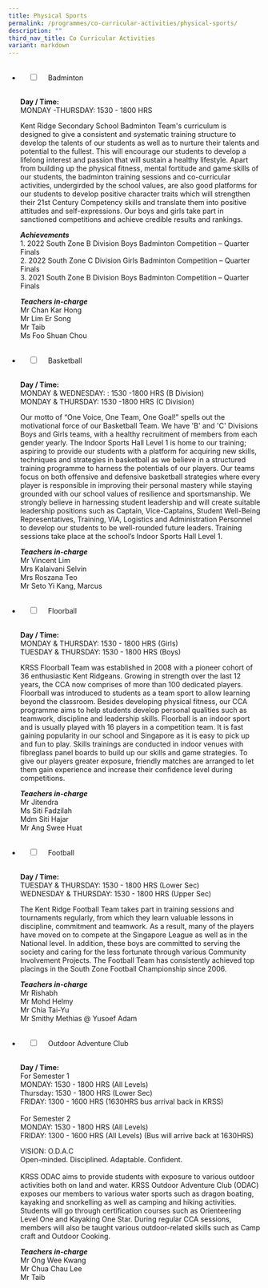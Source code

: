 ```yaml
---
title: Physical Sports
permalink: /programmes/co-curricular-activities/physical-sports/
description: ""
third_nav_title: Co Curricular Activities
variant: markdown
---
```

<ul class="jekyllcodex_accordion">  
&nbsp;&nbsp;<li>  
&nbsp;&nbsp;&nbsp;&nbsp;<input type="checkbox" id="accordion1">  
&nbsp;&nbsp;&nbsp;&nbsp;<label for="accordion1">Badminton</label>  
&nbsp;&nbsp;&nbsp;&nbsp;<div>  
&nbsp;&nbsp;&nbsp;&nbsp;&nbsp;&nbsp;<p><strong>Day / Time:</strong><br>MONDAY -THURSDAY: 1530 - 1800 HRS </p>
<p>Kent Ridge Secondary School Badminton Team's curriculum is designed&nbsp;to give a consistent and systematic training structure to develop the talents of our students&nbsp;as well as to nurture their talents and potential to the fullest. This will encourage our students to develop a lifelong interest and passion that will sustain a healthy lifestyle. Apart from building up the physical fitness, mental fortitude and game skills of our students, the badminton training sessions and co-curricular activities, undergirded by the school values, are also good platforms for our students to develop positive character traits which will strengthen their 21st&nbsp;Century Competency skills and translate them into positive attitudes and self-expressions.&nbsp;Our&nbsp;boys and girls take part in sanctioned competitions and achieve credible results and rankings.</p>
<p><strong><em>Achievements</em></strong><br>1. 2022 South Zone B Division Boys Badminton Competition – Quarter Finals<br>2. 2022 South Zone C Division Girls Badminton Competition – Quarter Finals<br>3. 2021 South Zone B Division Boys Badminton Competition – Quarter Finals<br></p>
<p><strong><em>Teachers in-charge</em></strong><br>Mr Chan Kar Hong<br>Mr Lim Er Song<br>Mr Taib<br>Ms Foo Shuan Chou</p>  
&nbsp;&nbsp;&nbsp;&nbsp;</div>  
</li>  
<li>  
&nbsp;&nbsp;&nbsp;&nbsp;<input type="checkbox" id="accordion2">  
&nbsp;&nbsp;&nbsp;&nbsp;<label for="accordion2">Basketball</label>  
&nbsp;&nbsp;&nbsp;&nbsp;<div>  
&nbsp;&nbsp;&nbsp;&nbsp;&nbsp;&nbsp;<p><strong>Day / Time:</strong><br>MONDAY &amp; WEDNESDAY: : 1530 -1800 HRS (B Division) <br> MONDAY &amp; THURSDAY: 1530 -1800 HRS (C Division)</p>
<p>Our motto of “One Voice, One Team, One Goal!” spells out the motivational force of our Basketball Team. We have 'B' and 'C' Divisions Boys and Girls teams, with a healthy recruitment of members from each gender yearly.&nbsp;The Indoor Sports Hall Level 1 is home to our training; aspiring to provide our students with a platform for acquiring new skills, techniques and strategies in basketball as we believe in a structured training programme to harness the potentials of our players. Our teams focus on both offensive and defensive basketball strategies where every player is responsible in improving their personal mastery while staying grounded with our school values of resilience and sportsmanship. We strongly believe in harnessing student leadership and will create suitable leadership positions such as Captain, Vice-Captains, Student Well-Being Representatives, Training, VIA, Logistics and Administration Personnel to develop our students to be well-rounded future leaders. Training sessions take place at the school’s Indoor Sports Hall Level 1.</p>
<p><strong><em>Teachers in-charge</em></strong><br>Mr Vincent Lim<br>Mrs Kalaivani Selvin<br>Mrs Roszana Teo<br>Mr Seto Yi Kang, Marcus</p>  
&nbsp;&nbsp;&nbsp;&nbsp;</div>  
</li>  
<li>  
&nbsp;&nbsp;&nbsp;&nbsp;<input type="checkbox" id="accordion3">  
&nbsp;&nbsp;&nbsp;&nbsp;<label for="accordion3">Floorball</label>  
&nbsp;&nbsp;&nbsp;&nbsp;<div>  
&nbsp;&nbsp;&nbsp;&nbsp;&nbsp;&nbsp;<p><strong>Day / Time:</strong><br>MONDAY &amp; THURSDAY: 1530 - 1800 HRS (Girls)<br>TUESDAY &amp; THURSDAY: 1530 - 1800 HRS (Boys)</p>
<p>KRSS Floorball Team was established in 2008 with a pioneer cohort of 36 enthusiastic Kent Ridgeans. Growing in strength over the last 12 years, the CCA now comprises of more than 100 dedicated players. Floorball was introduced to students as a team sport to allow learning beyond the classroom. Besides developing physical fitness, our CCA programme aims to help students develop personal qualities such as teamwork, discipline and leadership skills. Floorball is an indoor sport and is usually played with 16 players in a competition team. It is fast gaining popularity in our school and Singapore as it is easy to pick up and fun to play. Skills trainings are conducted in indoor venues with fibreglass panel boards to build up our skills and game strategies. To give our players greater exposure, friendly matches are arranged to let them gain experience and increase their confidence level during competitions.</p>

<p><strong><em>Teachers in-charge</em></strong><br>Mr Jitendra<br>Ms Siti Fadzilah<br>Mdm Siti Hajar<br>Mr Ang Swee Huat</p>  
&nbsp;&nbsp;&nbsp;&nbsp;</div>  
</li>  
<li>  
&nbsp;&nbsp;&nbsp;&nbsp;<input type="checkbox" id="accordion4">  
&nbsp;&nbsp;&nbsp;&nbsp;<label for="accordion4">Football</label>  
&nbsp;&nbsp;&nbsp;&nbsp;<div>  
&nbsp;&nbsp;&nbsp;&nbsp;&nbsp;&nbsp;<p><strong>Day / Time:</strong><br>TUESDAY &amp; THURSDAY: 1530 - 1800 HRS (Lower Sec)<br>WEDNESDAY &amp; THURSDAY: 1530 - 1800 HRS (Upper Sec)</p>
<p>The Kent Ridge Football Team takes part in training sessions and tournaments regularly, from which they learn valuable lessons in discipline, commitment and teamwork. As a result, many of the players have moved on to compete at the Singapore League as well as in the National level. In addition, these boys are committed to serving the society and caring for the less fortunate through various Community Involvement Projects. The Football Team has consistently achieved top placings in the South Zone Football Championship since 2006.</p>

<p><strong><em>Teachers in-charge</em></strong><br>Mr Rishabh<br>Mr Mohd Helmy<br>Mr Chia Tai-Yu<br>Mr Smithy Methias @ Yusoef Adam</p>  
&nbsp;&nbsp;&nbsp;&nbsp;</div>  
</li>  
<li>  
&nbsp;&nbsp;&nbsp;&nbsp;<input type="checkbox" id="accordion5">  
&nbsp;&nbsp;&nbsp;&nbsp;<label for="accordion5">Outdoor Adventure Club</label>  
&nbsp;&nbsp;&nbsp;&nbsp;<div>  
&nbsp;&nbsp;&nbsp;&nbsp;&nbsp;&nbsp;<p><strong>Day / Time:</strong><br>For Semester 1<br>MONDAY: 1530 - 1800 HRS (All Levels)<br>Thursday: 1530 - 1800 HRS (Lower Sec)<br>FRIDAY: 1300 - 1600 HRS (1630HRS bus arrival back in KRSS)<br><br>For Semester 2<br>MONDAY: 1530 - 1800 HRS (All Levels)<br>FRIDAY: 1300 - 1600 HRS (All Levels) (Bus will arrive back at 1630HRS)</p>
<p>VISION: O.D.A.C  
<br>Open-minded. Disciplined. Adaptable. Confident. <br><br>KRSS ODAC aims to provide students with exposure to various outdoor activities both on land and water. KRSS Outdoor Adventure Club (ODAC) exposes our members to various water sports such as dragon boating, kayaking and snorkelling as well as camping and hiking activities. Students will go through certification courses such as Orienteering Level One and Kayaking One Star. During regular CCA sessions, members will also be taught various outdoor-related skills such as Camp craft and Outdoor Cooking.</p>
<p><strong><em>Teachers in-charge</em></strong><br>Mr Ong Wee Kwang<br>Mr Chua Chau Lee<br>Mr Taib</p>  
&nbsp;&nbsp;&nbsp;&nbsp;</div>  
</li>  
</ul>